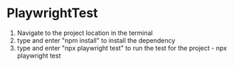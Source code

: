 # PlaywrightTest
1. Navigate to the project location in the terminal
2. type and enter "npm install" to install the dependency
3. type and enter "npx playwright test" to run the test for the project - npx playwright test
